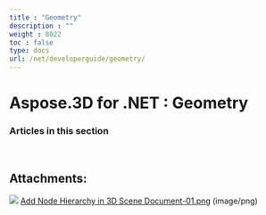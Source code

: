```yaml
---
title : "Geometry" 
description : "" 
weight : 8022 
toc : false
type: docs
url: /net/developerguide/geometry/
---
```


# Aspose.3D for .NET : Geometry


### Articles in this section

           

 

## Attachments:

![](https://docs2.aspose.com/3d/net/images/icons/bullet_blue.gif) [Add Node Hierarchy in 3D Scene Document-01.png](https://docs2.aspose.com/3d/net/attachments/19923766/20119556.png) (image/png)  

